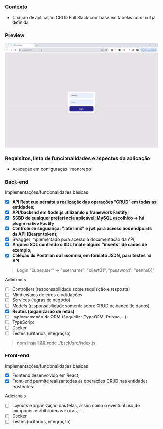 
### Contexto

- Criação de aplicação CRUD Full Stack com base em tabelas com .ddl já definida

### Preview

![alt text](app.gif "App")

### Requisitos, lista de funcionalidades e aspectos da aplicação

- Aplicação em configuração "monorepo"

### Back-end

Implementações/funcionalidades básicas
- [x] <b>API Rest que permita a realização das operações “CRUD” em todas as entidades;</b>
- [x] <b>API/backend em Node.js utilizando o framework Fastify;</b>
- [x] <b>SGBD de qualquer preferência aplicável; MySQL escolhido -> há plugin nativo Fastify</b>
- [x] <b>Controle de segurança: "rate limit" e jwt para acesso aos endpoints da API (Bearer token);</b>
- [x] Swagger implementado para acesso à documentação da API;
- [x] <b>Arquivo SQL contendo o DDL final e alguns “inserts” de dados de exemplo;</b>
- [x] <b>Coleção do Postman ou Insomnia, em formato JSON, para testes na API.</b>

> Login "Superuser" -> "username": "client01", "password": "senha01"

Adicionais
- [ ] Controllers (responsabilidade sobre requisição e resposta)
- [ ] Middlewares de erros e validações
- [ ] Services (regras de negócio)
- [ ] Models (responsabilidade somente sobre CRUD no banco de dados)
- [x] <b>Routes (organização de rotas)</b>
- [ ] Implementação de ORM (Sequelize,TypeORM, Prisma,...)
- [ ] TypeScript
- [ ] Docker
- [ ] Testes (unitários, integração)

> npm install && node ./back/src/index.js

### Front-end

Implementações/funcionalidades básicas
- [x] Frontend desenvolvido em React;
- [x] Front-end permite realizar todas as operações CRUD nas entidades existentes;

Adicionais
- [ ] Layouts e organização das telas, assim como o eventual uso de componentes/bibliotecas extras, ...
- [ ] Docker
- [ ] Testes (unitários, integração)
